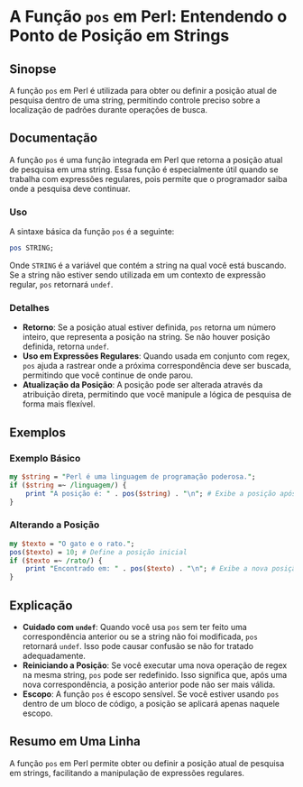 <!--
Meta Description: # A Função `pos` em Perl: Entendendo o Ponto de Posição em Strings ## Sinopse A função `pos` em Perl é utilizada para obter ou definir a posição atual...
Meta Keywords: pos, posição, string, função, perl
-->

# A Função `pos` em Perl: Entendendo o Ponto de Posição em Strings

## Sinopse
A função `pos` em Perl é utilizada para obter ou definir a posição atual de pesquisa dentro de uma string, permitindo controle preciso sobre a localização de padrões durante operações de busca.

## Documentação
A função `pos` é uma função integrada em Perl que retorna a posição atual de pesquisa em uma string. Essa função é especialmente útil quando se trabalha com expressões regulares, pois permite que o programador saiba onde a pesquisa deve continuar. 

### Uso
A sintaxe básica da função `pos` é a seguinte:

```perl
pos STRING;
```

Onde `STRING` é a variável que contém a string na qual você está buscando. Se a string não estiver sendo utilizada em um contexto de expressão regular, `pos` retornará `undef`.

### Detalhes
- **Retorno**: Se a posição atual estiver definida, `pos` retorna um número inteiro, que representa a posição na string. Se não houver posição definida, retorna `undef`.
- **Uso em Expressões Regulares**: Quando usada em conjunto com regex, `pos` ajuda a rastrear onde a próxima correspondência deve ser buscada, permitindo que você continue de onde parou.
- **Atualização da Posição**: A posição pode ser alterada através da atribuição direta, permitindo que você manipule a lógica de pesquisa de forma mais flexível.

## Exemplos
### Exemplo Básico
```perl
my $string = "Perl é uma linguagem de programação poderosa.";
if ($string =~ /linguagem/) {
    print "A posição é: " . pos($string) . "\n"; # Exibe a posição após a correspondência
}
```

### Alterando a Posição
```perl
my $texto = "O gato e o rato.";
pos($texto) = 10; # Define a posição inicial
if ($texto =~ /rato/) {
    print "Encontrado em: " . pos($texto) . "\n"; # Exibe a nova posição
}
```

## Explicação
- **Cuidado com `undef`**: Quando você usa `pos` sem ter feito uma correspondência anterior ou se a string não foi modificada, `pos` retornará `undef`. Isso pode causar confusão se não for tratado adequadamente.
- **Reiniciando a Posição**: Se você executar uma nova operação de regex na mesma string, `pos` pode ser redefinido. Isso significa que, após uma nova correspondência, a posição anterior pode não ser mais válida.
- **Escopo**: A função `pos` é escopo sensível. Se você estiver usando `pos` dentro de um bloco de código, a posição se aplicará apenas naquele escopo.

## Resumo em Uma Linha
A função `pos` em Perl permite obter ou definir a posição atual de pesquisa em strings, facilitando a manipulação de expressões regulares.